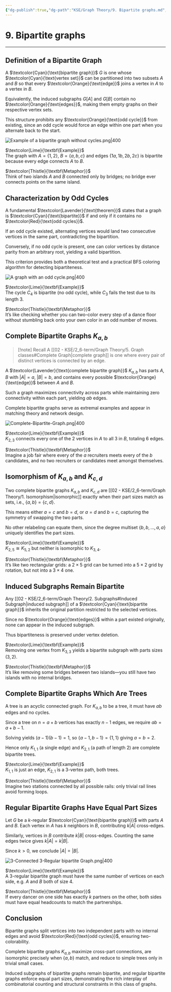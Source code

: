 ```yaml
---
{"dg-publish":true,"dg-path":"KSE/Graph Theory/9. Bipartite graphs.md","permalink":"/kse/graph-theory/9-bipartite-graphs/","tags":["kse","math/graphs"],"created":"2025-05-26T09:35:34.155+03:00","updated":"2025-05-26T09:56:59.250+03:00"}
---
```



# 9. Bipartite graphs

---

## Definition of a Bipartite Graph

A $\textcolor{Cyan}{\text{bipartite graph}}$ $G$ is one whose $\textcolor{Cyan}{\text{vertex set}}$ can be partitioned into two subsets $A$ and $B$ so that every $\textcolor{Orange}{\text{edge}}$ joins a vertex in $A$ to a vertex in $B$.

Equivalently, the induced subgraphs $G[A]$ and $G[B]$ contain no $\textcolor{Orange}{\text{edges}}$, making them empty graphs on their respective vertex sets.

This structure prohibits any $\textcolor{Orange}{\text{odd cycle}}$ from existing, since an odd cycle would force an edge within one part when you alternate back to the start.

![Example of a bipartite graph without cycles.png|400](/img/user/assets/Example%20of%20a%20bipartite%20graph%20without%20cycles.png)

$\textcolor{Lime}{\textbf{Example}}$  
The graph with $A=\{1,2\}$, $B=\{a,b,c\}$ and edges $\{1a,1b,2b,2c\}$ is bipartite because every edge connects $A$ to $B$.

$\textcolor{Thistle}{\textbf{Metaphor}}$  
Think of two islands $A$ and $B$ connected only by bridges; no bridge ever connects points on the same island.

## Characterization by Odd Cycles

A fundamental $\textcolor{Lavender}{\text{theorem}}$ states that a graph is $\textcolor{Cyan}{\text{bipartite}}$ if and only if it contains no $\textcolor{Red}{\text{odd cycles}}$.

If an odd cycle existed, alternating vertices would land two consecutive vertices in the same part, contradicting the bipartition.

Conversely, if no odd cycle is present, one can color vertices by distance parity from an arbitrary root, yielding a valid bipartition.

This criterion provides both a theoretical test and a practical BFS coloring algorithm for detecting bipartiteness.

![A graph with an odd cycle.png|400](/img/user/assets/A%20graph%20with%20an%20odd%20cycle.png)

$\textcolor{Lime}{\textbf{Example}}$  
The cycle $C_4$ is bipartite (no odd cycle), while $C_3$ fails the test due to its length $3$.

$\textcolor{Thistle}{\textbf{Metaphor}}$  
It’s like checking whether you can two-color every step of a dance floor without stumbling back onto your own color in an odd number of moves.

## Complete Bipartite Graphs $K_{a,b}$

> [!note] Recall
> A [[02 - KSE/2_6-term/Graph Theory/5. Graph classes#Complete Graph\|complete graph]] is one where every pair of distinct vertices is connected by an edge.

A $\textcolor{Lavender}{\text{complete bipartite graph}}$ $K_{a,b}$ has parts $A,B$ with $|A|=a$, $|B|=b$, and contains every possible $\textcolor{Orange}{\text{edge}}$ between $A$ and $B$.

Such a graph maximizes connectivity across parts while maintaining zero connectivity within each part, yielding $ab$ edges.

Complete bipartite graphs serve as extremal examples and appear in matching theory and network design.

![Complete-Bipartite-Graph.png|400](/img/user/assets/Complete-Bipartite-Graph.png)

$\textcolor{Lime}{\textbf{Example}}$  
$K_{2,3}$ connects every one of the 2 vertices in $A$ to all 3 in $B$, totaling $6$ edges.

$\textcolor{Thistle}{\textbf{Metaphor}}$  
Imagine a job fair where every of the $a$ recruiters meets every of the $b$ candidates, and no two recruiters or candidates meet amongst themselves.

## Isomorphism of $K_{a,b}$ and $K_{c,d}$

Two complete bipartite graphs $K_{a,b}$ and $K_{c,d}$ are [[02 - KSE/2_6-term/Graph Theory/1. Isomorphism\|isomorphic]] exactly when their part sizes match as sets, i.e., $\{a,b\}=\{c,d\}$.

This means either $a=c$ and $b=d$, or $a=d$ and $b=c$, capturing the symmetry of swapping the two parts.

No other relabeling can equate them, since the degree multiset $\{b,b,\dots,a,a\}$ uniquely identifies the part sizes.

$\textcolor{Lime}{\textbf{Example}}$  
$K_{2,5}\cong K_{5,2}$ but neither is isomorphic to $K_{3,4}$.

$\textcolor{Thistle}{\textbf{Metaphor}}$  
It’s like two rectangular grids: a $2\times5$ grid can be turned into a $5\times2$ grid by rotation, but not into a $3\times4$ one.

## Induced Subgraphs Remain Bipartite

Any [[02 - KSE/2_6-term/Graph Theory/2. Subgraphs#Induced Subgraph\|induced subgraph]] of a $\textcolor{Cyan}{\text{bipartite graph}}$ inherits the original partition restricted to the selected vertices.

Since no $\textcolor{Orange}{\text{edges}}$ within a part existed originally, none can appear in the induced subgraph.

Thus bipartiteness is preserved under vertex deletion.

$\textcolor{Lime}{\textbf{Example}}$  
Removing one vertex from $K_{3,3}$ yields a bipartite subgraph with parts sizes $(3,2)$.

$\textcolor{Thistle}{\textbf{Metaphor}}$  
It’s like removing some bridges between two islands—you still have two islands with no internal bridges.

## Complete Bipartite Graphs Which Are Trees

A tree is an acyclic connected graph. For $K_{a,b}$ to be a tree, it must have $ab$ edges and no cycles.

Since a tree on $n=a+b$ vertices has exactly $n-1$ edges, we require $ab=a+b-1$.

Solving yields $(a-1)(b-1)=1$, so $\{a-1,b-1\}=\{1,1\}$ giving $a=b=2$.

Hence only $K_{1,1}$ (a single edge) and $K_{2,1}$ (a path of length 2) are complete bipartite trees.

$\textcolor{Lime}{\textbf{Example}}$  
$K_{1,1}$ is just an edge, $K_{2,1}$ is a 3-vertex path, both trees.

$\textcolor{Thistle}{\textbf{Metaphor}}$  
Imagine two stations connected by all possible rails: only trivial rail lines avoid forming loops.

## Regular Bipartite Graphs Have Equal Part Sizes

Let $G$ be a $k$-regular $\textcolor{Cyan}{\text{bipartite graph}}$ with parts $A$ and $B$. Each vertex in $A$ has $k$ neighbors in $B$, contributing $k|A|$ cross-edges.

Similarly, vertices in $B$ contribute $k|B|$ cross-edges. Counting the same edges twice gives $k|A|=k|B|$.

Since $k>0$, we conclude $|A|=|B|$.

![3-Connected 3-Regular bipartite Graph.png|400](/img/user/assets/3-Connected%203-Regular%20bipartite%20Graph.png)

$\textcolor{Lime}{\textbf{Example}}$  
A $3$-regular bipartite graph must have the same number of vertices on each side, e.g. $A$ and $B$ both of size 4.

$\textcolor{Thistle}{\textbf{Metaphor}}$  
If every dancer on one side has exactly $k$ partners on the other, both sides must have equal headcounts to match the partnerships.

## Conclusion

Bipartite graphs split vertices into two independent parts with no internal edges and avoid $\textcolor{Red}{\text{odd cycles}}$, ensuring two-colorability.

Complete bipartite graphs $K_{a,b}$ maximize cross-part connections, are isomorphic precisely when $\{a,b\}$ match, and reduce to simple trees only in trivial small cases.

Induced subgraphs of bipartite graphs remain bipartite, and regular bipartite graphs enforce equal part sizes, demonstrating the rich interplay of combinatorial counting and structural constraints in this class of graphs.
